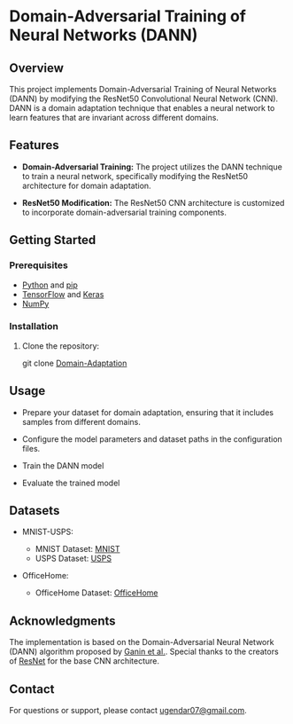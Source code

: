 # Domain-Adversarial Training of Neural Networks (DANN)

## Overview

This project implements Domain-Adversarial Training of Neural Networks (DANN) by modifying the ResNet50 Convolutional Neural Network (CNN). DANN is a domain adaptation technique that enables a neural network to learn features that are invariant across different domains.

## Features

- **Domain-Adversarial Training:** The project utilizes the DANN technique to train a neural network, specifically modifying the ResNet50 architecture for domain adaptation.

- **ResNet50 Modification:** The ResNet50 CNN architecture is customized to incorporate domain-adversarial training components.

## Getting Started

### Prerequisites

- [Python](https://www.python.org/) and [pip](https://pip.pypa.io/)
- [TensorFlow](https://www.tensorflow.org/) and [Keras](https://keras.io/)
- [NumPy](https://numpy.org/)

### Installation

1. Clone the repository:

   git clone [Domain-Adaptation](https://github.com/ugendar07/Domain-Adaptation.git)

## Usage
- Prepare your dataset for domain adaptation, ensuring that it includes samples from different domains.

- Configure the model parameters and dataset paths in the configuration files.

- Train the DANN model
  
- Evaluate the trained model


## Datasets
- MNIST-USPS:

  - MNIST Dataset: [MNIST](https://www.csie.ntu.edu.tw/~cjlin/libsvmtools/datasets/multiclass.html#mnist)
  - USPS Dataset: [USPS](https://www.csie.ntu.edu.tw/~cjlin/libsvmtools/datasets/multiclass.html#mnist)
- OfficeHome:

  - OfficeHome Dataset: [OfficeHome](https://www.hemanthdv.org/officeHomeDataset.html)
 
## Acknowledgments
The implementation is based on the Domain-Adversarial Neural Network (DANN) algorithm proposed by [ Ganin et al.](https://arxiv.org/abs/1505.07818).
Special thanks to the creators of [ResNet](https://arxiv.org/abs/1512.03385) for the base CNN architecture.


## Contact
For questions or support, please contact ugendar07@gmail.com.
